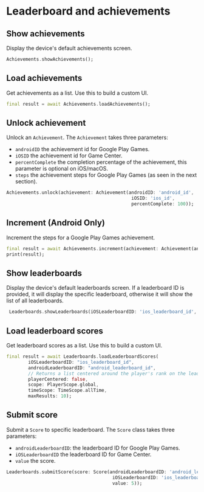 # Leaderboard and achievements

## Show achievements

Display the device's default achievements screen.

``` dart
Achievements.showAchievements();
```  

## Load achievements

Get achievements as a list. Use this to build a custom UI.

``` dart
final result = await Achievements.loadAchievements();
```

## Unlock achievement

Unlock an ```Achievement```.
The ```Achievement``` takes three parameters:

- ```androidID``` the achievement id for Google Play Games.
- ```iOSID``` the achievement id for Game Center.
- ```percentComplete``` the completion percentage of the achievement, this parameter is optional on iOS/macOS.
- ```steps``` the achievement steps for Google Play Games (as seen in the next section).

``` dart
Achievements.unlock(achievement: Achievement(androidID: 'android_id',
                                              iOSID: 'ios_id',
                                              percentComplete: 100));
```  

## Increment (Android Only)

Increment the steps for a Google Play Games achievement.

```dart
final result = await Achievements.increment(achievement: Achievement(androidID: 'android_id', steps: 50));
print(result);
```

## Show leaderboards

Display the device's default leaderboards screen. If a leaderboard ID is provided, it will display the specific leaderboard, otherwise it will show the list of all leaderboards.

``` dart
 Leaderboards.showLeaderboards(iOSLeaderboardID: 'ios_leaderboard_id', androidLeaderboardID: 'android_leaderboard_id');
```

## Load leaderboard scores

Get leaderboard scores as a list. Use this to build a custom UI.

``` dart
final result = await Leaderboards.loadLeaderboardScores(
        iOSLeaderboardID: "ios_leaderboard_id",
        androidLeaderboardID: "android_leaderboard_id",
        // Returns a list centered around the player's rank on the leaderboard. (Defaults to false)
        playerCentered: false,
        scope: PlayerScope.global,
        timeScope: TimeScope.allTime,
        maxResults: 10);
```

## Submit score

Submit a ```Score``` to specific leaderboard.
The ```Score``` class takes three parameters:

- ```androidLeaderboardID```: the leaderboard ID for Google Play Games.
- ```iOSLeaderboardID``` the leaderboard ID for Game Center.
- ```value``` the score.

``` dart
Leaderboards.submitScore(score: Score(androidLeaderboardID: 'android_leaderboard_id',
                                       iOSLeaderboardID: 'ios_leaderboard_id',
                                       value: 5));
```
